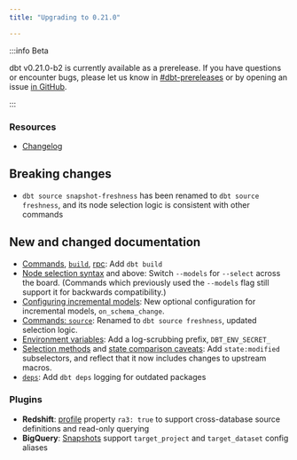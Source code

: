 ```yaml
---
title: "Upgrading to 0.21.0"

---
```


:::info Beta

dbt v0.21.0-b2 is currently available as a prerelease. If you have questions or encounter bugs, please let us know in [#dbt-prereleases](https://community.getdbt.com/) or by opening an issue [in GitHub](https://github.com/dbt-labs/dbt).

:::

### Resources

- [Changelog](https://github.com/dbt-labs/dbt/blob/0.21.latest/CHANGELOG.md)

## Breaking changes

- `dbt source snapshot-freshness` has been renamed to `dbt source freshness`, and its node selection logic is consistent with other commands

## New and changed documentation

- [Commands](dbt-commands), [`build`](commands/build), [rpc](rpc): Add `dbt build`
- [Node selection syntax](node-selection/syntax) and above: Switch `--models` for `--select` across the board. (Commands which previously used the `--models` flag still support it for backwards compatibility.)
- [Configuring incremental models](configuring-incremental-models): New optional configuration for incremental models, `on_schema_change`.
- [Commands: `source`](commands/source): Renamed to `dbt source freshness`, updated selection logic.
- [Environment variables](env_var): Add a log-scrubbing prefix, `DBT_ENV_SECRET_`
- [Selection methods](node-selection/methods) and [state comparison caveats](state-comparison-caveats): Add `state:modified` subselectors, and reflect that it now includes changes to upstream macros.
- [`deps`](commands/deps): Add `dbt deps` logging for outdated packages

### Plugins
- **Redshift**: [profile](redshift-profile) property `ra3: true` to support cross-database source definitions and read-only querying
- **BigQuery**: [Snapshots](snapshots) support `target_project` and `target_dataset` config aliases